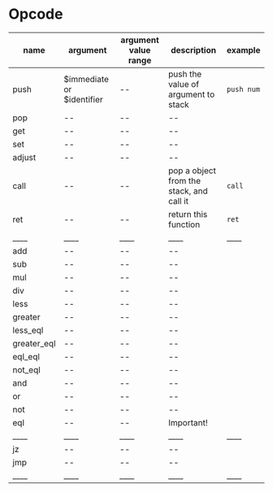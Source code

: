 # Opcode

 name | argument | argument value range | description | example
------|----------|----------------------|-------------|---------
push | $immediate or $identifier | -- | push the value of argument to stack | `push num`
pop | -- | -- | -- | 
get | -- | -- | -- | 
set | -- | -- | -- | 
adjust | -- | -- | -- | 
call | -- | -- | pop a object from the stack, and call it | `call`
ret | -- | -- | return this function | `ret`
____|____|____|____|____
add | -- | -- | -- | 
sub | -- | -- | -- | 
mul | -- | -- | -- | 
div | -- | -- | -- | 
less | -- | -- | -- | 
greater | -- | -- | -- | 
less_eql | -- | -- | -- | 
greater_eql | -- | -- | -- | 
eql_eql | -- | -- | -- | 
not_eql | -- | -- | -- | 
and | -- | -- | -- | 
or | -- | -- | -- | 
not | -- | -- | -- | 
eql | -- | -- | Important! | 
____|____|____|____|____
jz | -- | -- | -- | 
jmp | -- | -- | -- | 
____|____|____|____|____
